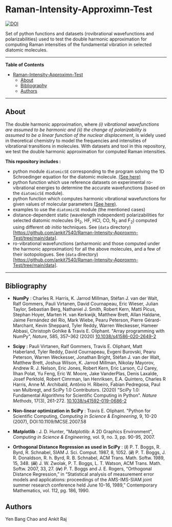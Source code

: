 
# Raman-Intensity-Approximn-Test

[![DOI](https://zenodo.org/badge/doi/10.5281/zenodo.6126144.svg)](https://doi.org/10.5281/zenodo.6126144)

Set of python functions and datasets (rovibrational wavefunctions and polarizabilities) used to test the double harmonic approximation for computing Raman intensities of the fundamental vibration in selected diatomic molecules.

---

**Table of Contents**

* [Raman-Intensity-Approximn-Test](#raman-intensity-approximn-test)
   * [About](#about)
   * [Bibliography](#bibliography)
   * [Authors](#authors)

---

## About

The double harmonic approximation, where *(i) vibrational wavefunctions are  assumed to be harmonic and (ii) the change of polarizability is assumed to be a linear function of the nuclear displacement*, is widely used in theoretical chemistry to model the frequencies and intensities of vibrational transitions in molecules. With datasets and tool in this repository, we test the double harmonic approximation for computed Raman intensities.

**This repository includes :**
 - python module `diatomicSE`  corresponding to the program solving the 1D Schroedinger equation for the diatomic molecule. [(See here)](https://github.com/ankit7540/Raman-Intensity-Approxmn-Test/tree/main/python_functions)
 - python function which use reference datasets on experimental ro-vibrational energies to determine the accurate wavefunctions (based on the `diatomicSE` module).
 - python function which computes harmonic vibrational wavefunctions for given values of molecular parameters [(See here)](https://github.com/ankit7540/Raman-Intensity-Approxmn-Test/blob/main/python_functions/harmonic_wf.py).
 - examples to use the `diatomicSE` module (the mentioned cases)
 - distance-dependent static (wavelength independent) polarizabilities for selected diatomic molecules (H<sub>2</sub>, HF, HCl, CO, N<sub>2</sub> and F<sub>2</sub>) computed using different *ab initio* techniques. See (`data` directory)[https://github.com/ankit7540/Raman-Intensity-Approxmn-Test/tree/main/data].
 - ro-vibrational wavefunctions (anharmonic and those computed under the harmonic approximation) for all the above molecules, and a few of their isotopologues. See (`data` directory)[https://github.com/ankit7540/Raman-Intensity-Approxmn-Test/tree/main/data].



---


## Bibliography

- **NumPy** : Charles R. Harris, K. Jarrod Millman, Stéfan J. van der Walt, Ralf Gommers, Pauli Virtanen, David Cournapeau, Eric Wieser, Julian Taylor, Sebastian Berg, Nathaniel J. Smith, Robert Kern, Matti Picus, Stephan Hoyer, Marten H. van Kerkwijk, Matthew Brett, Allan Haldane, Jaime Fernández del Río, Mark Wiebe, Pearu Peterson, Pierre Gérard-Marchant, Kevin Sheppard, Tyler Reddy, Warren Weckesser, Hameer Abbasi, Christoph Gohlke & Travis E. Oliphant. "Array programming with NumPy", *Nature*, 585, 357–362 (2020) [10.1038/s41586-020-2649-2](https://doi.org/10.1038/s41586-020-2649-2)

- **Scipy** : Pauli Virtanen, Ralf Gommers, Travis E. Oliphant, Matt Haberland, Tyler Reddy, David Cournapeau, Evgeni Burovski, Pearu Peterson, Warren Weckesser, Jonathan Bright, Stéfan J. van der Walt, Matthew Brett, Joshua Wilson, K. Jarrod Millman, Nikolay Mayorov, Andrew R. J. Nelson, Eric Jones, Robert Kern, Eric Larson, CJ Carey, İlhan Polat, Yu Feng, Eric W. Moore, Jake VanderPlas, Denis Laxalde, Josef Perktold, Robert Cimrman, Ian Henriksen, E.A. Quintero, Charles R Harris, Anne M. Archibald, Antônio H. Ribeiro, Fabian Pedregosa, Paul van Mulbregt, and SciPy 1.0 Contributors. (2020) "SciPy 1.0: Fundamental Algorithms for Scientific Computing in Python". *Nature Methods*, 17(3), 261-272. [10.1038/s41592-019-0686-2](https://doi.org/10.1038/s41592-019-0686-2)

- **Non-linear optimization in SciPy** :  Travis E. Oliphant. "Python for Scientific Computing, *Computing in Science & Engineering*, 9, 10-20 (2007), DOI:10.1109/MCSE.2007.58


- **Matplotlib**  : J. D. Hunter, "Matplotlib: A 2D Graphics Environment", *Computing in Science & Engineering*, vol. 9, no. 3, pp. 90-95, 2007.


- **Orthogonal Distance Regression as used in SciPy** : (***i***) P. T. Boggs, R. Byrd, R. Schnabel, SIAM J. Sci. Comput. 1987, 8, 1052. (***ii***) P. T. Boggs, J. R. Donaldson, R. h. Byrd, R. B. Schnabel, ACM Trans. Math. Softw. 1989, 15, 348. (***iii***) J. W. Zwolak, P. T. Boggs, L. T. Watson, ACM Trans. Math. Softw. 2007, 33, 27. (***iv***)  P. T. Boggs and J. E. Rogers, “Orthogonal Distance Regression,” in “Statistical analysis of measurement error models and applications: proceedings of the AMS-IMS-SIAM joint summer research conference held June 10-16, 1989,” Contemporary Mathematics, vol. 112, pg. 186, 1990.

## Authors
Yen Bang Chao and Ankit Raj
